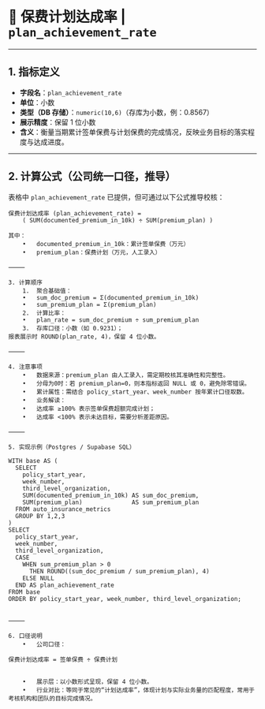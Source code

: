 # 📌 保费计划达成率 | `plan_achievement_rate`

---

## 1. 指标定义
- **字段名**：`plan_achievement_rate`  
- **单位**：小数  
- **类型（DB 存储）**：`numeric(10,6)`（存库为小数，例：0.8567）  
- **展示精度**：保留 1 位小数  
- **含义**：衡量当期累计签单保费与计划保费的完成情况，反映业务目标的落实程度与达成进度。  

---

## 2. 计算公式（公司统一口径，推导）
表格中 `plan_achievement_rate` 已提供，但可通过以下公式推导校核：  

```text
保费计划达成率 (plan_achievement_rate) = 
    ( SUM(documented_premium_in_10k) ÷ SUM(premium_plan) )

其中：
	•	documented_premium_in_10k：累计签单保费（万元）
	•	premium_plan：保费计划（万元，人工录入）

⸻

3. 计算顺序
	1.	聚合基础值：
	•	sum_doc_premium = Σ(documented_premium_in_10k)
	•	sum_premium_plan = Σ(premium_plan)
	2.	计算比率：
	•	plan_rate = sum_doc_premium ÷ sum_premium_plan
	3.	存库口径：小数（如 0.9231）；
报表展示时 ROUND(plan_rate, 4)，保留 4 位小数。

⸻

4. 注意事项
	•	数据来源：premium_plan 由人工录入，需定期校核其准确性和完整性。
	•	分母为0时：若 premium_plan=0，则本指标返回 NULL 或 0，避免除零错误。
	•	累计属性：需结合 policy_start_year、week_number 按年累计口径取数。
	•	业务解读：
	•	达成率 ≥100% 表示签单保费超额完成计划；
	•	达成率 <100% 表示未达目标，需要分析差距原因。

⸻

5. 实现示例（Postgres / Supabase SQL）

WITH base AS (
  SELECT
    policy_start_year,
    week_number,
    third_level_organization,
    SUM(documented_premium_in_10k) AS sum_doc_premium,
    SUM(premium_plan)              AS sum_premium_plan
  FROM auto_insurance_metrics
  GROUP BY 1,2,3
)
SELECT
  policy_start_year,
  week_number,
  third_level_organization,
  CASE 
    WHEN sum_premium_plan > 0
      THEN ROUND((sum_doc_premium / sum_premium_plan), 4)
    ELSE NULL
  END AS plan_achievement_rate
FROM base
ORDER BY policy_start_year, week_number, third_level_organization;


⸻

6. 口径说明
	•	公司口径：

保费计划达成率 = 签单保费 ÷ 保费计划


	•	展示层：以小数形式呈现，保留 4 位小数。
	•	行业对比：等同于常见的“计划达成率”，体现计划与实际业务量的匹配程度，常用于考核机构和团队的目标完成情况。